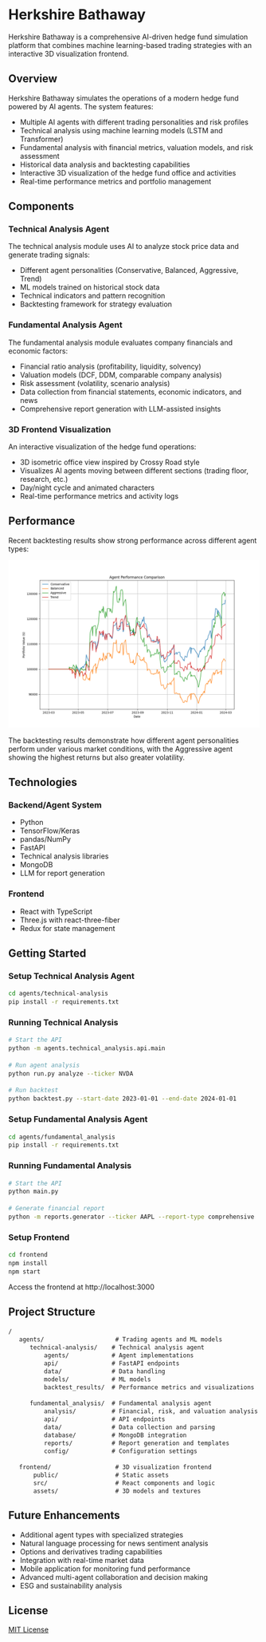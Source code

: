# Herkshire Bathaway

Herkshire Bathaway is a comprehensive AI-driven hedge fund simulation platform that combines machine learning-based trading strategies with an interactive 3D visualization frontend.

## Overview

Herkshire Bathaway simulates the operations of a modern hedge fund powered by AI agents. The system features:

- Multiple AI agents with different trading personalities and risk profiles
- Technical analysis using machine learning models (LSTM and Transformer)
- Fundamental analysis with financial metrics, valuation models, and risk assessment
- Historical data analysis and backtesting capabilities
- Interactive 3D visualization of the hedge fund office and activities
- Real-time performance metrics and portfolio management

## Components

### Technical Analysis Agent

The technical analysis module uses AI to analyze stock price data and generate trading signals:

- Different agent personalities (Conservative, Balanced, Aggressive, Trend)
- ML models trained on historical stock data
- Technical indicators and pattern recognition
- Backtesting framework for strategy evaluation

### Fundamental Analysis Agent

The fundamental analysis module evaluates company financials and economic factors:

- Financial ratio analysis (profitability, liquidity, solvency)
- Valuation models (DCF, DDM, comparable company analysis)
- Risk assessment (volatility, scenario analysis)
- Data collection from financial statements, economic indicators, and news
- Comprehensive report generation with LLM-assisted insights

### 3D Frontend Visualization

An interactive visualization of the hedge fund operations:

- 3D isometric office view inspired by Crossy Road style
- Visualizes AI agents moving between different sections (trading floor, research, etc.)
- Day/night cycle and animated characters
- Real-time performance metrics and activity logs

## Performance

Recent backtesting results show strong performance across different agent types:

![Performance Chart](/agents/technical-analysis/backtest_results/performance_chart_20250301_221410.png)

The backtesting results demonstrate how different agent personalities perform under various market conditions, with the Aggressive agent showing the highest returns but also greater volatility.

## Technologies

### Backend/Agent System
- Python
- TensorFlow/Keras
- pandas/NumPy
- FastAPI
- Technical analysis libraries
- MongoDB
- LLM for report generation

### Frontend
- React with TypeScript
- Three.js with react-three-fiber
- Redux for state management

## Getting Started

### Setup Technical Analysis Agent

```bash
cd agents/technical-analysis
pip install -r requirements.txt
```

### Running Technical Analysis

```bash
# Start the API
python -m agents.technical_analysis.api.main

# Run agent analysis
python run.py analyze --ticker NVDA

# Run backtest
python backtest.py --start-date 2023-01-01 --end-date 2024-01-01
```

### Setup Fundamental Analysis Agent

```bash
cd agents/fundamental_analysis
pip install -r requirements.txt
```

### Running Fundamental Analysis

```bash
# Start the API
python main.py

# Generate financial report
python -m reports.generator --ticker AAPL --report-type comprehensive
```

### Setup Frontend

```bash
cd frontend
npm install
npm start
```

Access the frontend at http://localhost:3000

## Project Structure

```
/
   agents/                    # Trading agents and ML models
      technical-analysis/    # Technical analysis agent
          agents/            # Agent implementations
          api/               # FastAPI endpoints
          data/              # Data handling
          models/            # ML models
          backtest_results/  # Performance metrics and visualizations
      
      fundamental_analysis/  # Fundamental analysis agent
          analysis/          # Financial, risk, and valuation analysis
          api/               # API endpoints
          data/              # Data collection and parsing
          database/          # MongoDB integration
          reports/           # Report generation and templates
          config/            # Configuration settings

   frontend/                  # 3D visualization frontend
       public/                # Static assets
       src/                   # React components and logic
       assets/                # 3D models and textures
```

## Future Enhancements

- Additional agent types with specialized strategies
- Natural language processing for news sentiment analysis
- Options and derivatives trading capabilities
- Integration with real-time market data
- Mobile application for monitoring fund performance
- Advanced multi-agent collaboration and decision making
- ESG and sustainability analysis

## License

[MIT License](LICENSE)